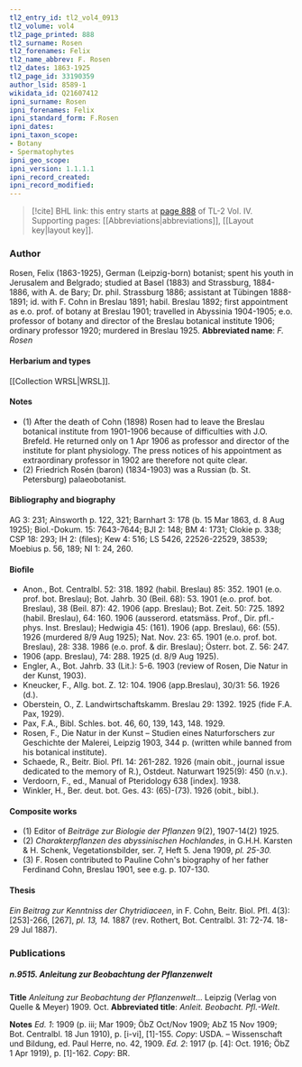 ```yaml
---
tl2_entry_id: tl2_vol4_0913
tl2_volume: vol4
tl2_page_printed: 888
tl2_surname: Rosen
tl2_forenames: Felix
tl2_name_abbrev: F. Rosen
tl2_dates: 1863-1925
tl2_page_id: 33190359
author_lsid: 8589-1
wikidata_id: Q21607412
ipni_surname: Rosen
ipni_forenames: Felix
ipni_standard_form: F.Rosen
ipni_dates: 
ipni_taxon_scope: 
- Botany
- Spermatophytes
ipni_geo_scope: 
ipni_version: 1.1.1.1
ipni_record_created: 
ipni_record_modified:
---
```



> [!cite] BHL link: this entry starts at [page 888](https://www.biodiversitylibrary.org/page/33190359) of TL-2 Vol. IV.
> Supporting pages: [[Abbreviations|abbreviations]], [[Layout key|layout key]].

### Author

Rosen, Felix (1863-1925), German (Leipzig-born) botanist; spent his youth in Jerusalem and Belgrado; studied at Basel (1883) and Strassburg, 1884-1886, with A. de Bary; Dr. phil. Strassburg 1886; assistant at Tübingen 1888-1891; id. with F. Cohn in Breslau 1891; habil. Breslau 1892; first appointment as e.o. prof. of botany at Breslau 1901; travelled in Abyssinia 1904-1905; e.o. professor of botany and director of the Breslau botanical institute 1906; ordinary professor 1920; murdered in Breslau 1925. 
**Abbreviated name**: *F. Rosen*

#### Herbarium and types

[[Collection WRSL|WRSL]].

#### Notes

- (1) After the death of Cohn (1898) Rosen had to leave the Breslau botanical institute from 1901-1906 because of difficulties with J.O. Brefeld. He returned only on 1 Apr 1906 as professor and director of the institute for plant physiology. The press notices of his appointment as extraordinary professor in 1902 are therefore not quite clear.
- (2) Friedrich Rosén (baron) (1834-1903) was a Russian (b. St. Petersburg)
palaeobotanist.

#### Bibliography and biography

AG 3: 231; Ainsworth p. 122, 321; Barnhart 3: 178 (b. 15 Mar 1863, d. 8 Aug 1925); Biol.-Dokum. 15: 7643-7644; BJI 2: 148; BM 4: 1731; Clokie p. 338; CSP 18: 293; IH 2: (files); Kew 4: 516; LS 5426, 22526-22529, 38539; Moebius p. 56, 189; NI 1: 24, 260.

#### Biofile

- Anon., Bot. Centralbl. 52: 318. 1892 (habil. Breslau) 85: 352. 1901 (e.o. prof. bot. Breslau); Bot. Jahrb. 30 (Beil. 68): 53. 1901 (e.o. prof. bot. Breslau), 38 (Beil. 87): 42. 1906 (app. Breslau); Bot. Zeit. 50: 725. 1892 (habil. Breslau), 64: 160. 1906 (ausserord. etatsmäss. Prof., Dir. pfl.-phys. Inst. Breslau); Hedwigia 45: (161). 1906 (app. Breslau), 66: (55). 1926 (murdered 8/9 Aug 1925); Nat. Nov. 23: 65. 1901 (e.o. prof. bot. Breslau), 28: 338. 1986 (e.o. prof. & dir. Breslau); Österr. bot. Z. 56: 247.
- 1906 (app. Breslau), 74: 288. 1925 (d. 8/9 Aug 1925).
- Engler, A., Bot. Jahrb. 33 (Lit.): 5-6. 1903 (review of Rosen, Die Natur in der Kunst, 1903).
- Kneucker, F., Allg. bot. Z. 12: 104. 1906 (app.Breslau), 30/31: 56. 1926 (d.).
- Oberstein, O., Z. Landwirtschaftskamm. Breslau 29: 1392. 1925 (fide F.A. Pax, 1929).
- Pax, F.A., Bibl. Schles. bot. 46, 60, 139, 143, 148. 1929.
- Rosen, F., Die Natur in der Kunst – Studien eines Naturforschers zur Geschichte der Malerei, Leipzig 1903, 344 p. (written while banned from his botanical institute).
- Schaede, R., Beitr. Biol. Pfl. 14: 261-282. 1926 (main obit., journal issue dedicated to the memory of R.), Ostdeut. Naturwart 1925(9): 450 (n.v.).
- Verdoorn, F., ed., Manual of Pteridology 638 \[index\]. 1938.
- Winkler, H., Ber. deut. bot. Ges. 43: (65)-(73). 1926 (obit., bibl.).

#### Composite works

- (1) Editor of *Beiträge zur Biologie der Pflanzen* 9(2), 1907-14(2) 1925.
- (2) *Charakterpflanzen des abyssinischen Hochlandes*, in G.H.H. Karsten & H. Schenk, Vegetationsbilder, ser. 7, Heft 5. Jena 1909, *pl. 25-30.*
- (3) F. Rosen contributed to Pauline Cohn's biography of her father Ferdinand Cohn, Breslau 1901, see e.g. p. 107-130.

#### Thesis

*Ein Beitrag zur Kenntniss der Chytridiaceen*, in F. Cohn, Beitr. Biol. Pfl. 4(3): \[253\]-266, \[267\], *pl. 13, 14.* 1887 (rev. Rothert, Bot. Centralbl. 31: 72-74. 18-29 Jul 1887).

### Publications

##### n.9515. Anleitung zur Beobachtung der Pflanzenwelt

**Title**
*Anleitung zur Beobachtung der Pflanzenwelt*... Leipzig (Verlag von Quelle & Meyer) 1909. Oct.
**Abbreviated title**: *Anleit. Beobacht. Pfl.-Welt*.

**Notes**
*Ed. 1*: 1909 (p. iii; Mar 1909; ÖbZ Oct/Nov 1909; AbZ 15 Nov 1909; Bot. Centralbl. 18 Jun 1910), p. \[i-vi\], \[1\]-155. *Copy*: USDA. – Wissenschaft und Bildung, ed. Paul Herre, no. 42, 1909.
*Ed. 2*: 1917 (p. \[4\]: Oct. 1916; ÖbZ 1 Apr 1919), p. \[1\]-162. *Copy*: BR.

